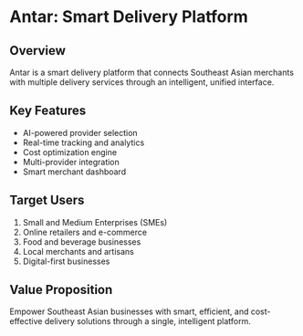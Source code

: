 # Antar: Smart Delivery Platform

## Overview
Antar is a smart delivery platform that connects Southeast Asian merchants with multiple delivery services through an intelligent, unified interface.

## Key Features
- AI-powered provider selection
- Real-time tracking and analytics
- Cost optimization engine
- Multi-provider integration
- Smart merchant dashboard

## Target Users
1. Small and Medium Enterprises (SMEs)
2. Online retailers and e-commerce
3. Food and beverage businesses
4. Local merchants and artisans
5. Digital-first businesses

## Value Proposition
Empower Southeast Asian businesses with smart, efficient, and cost-effective delivery solutions through a single, intelligent platform.
